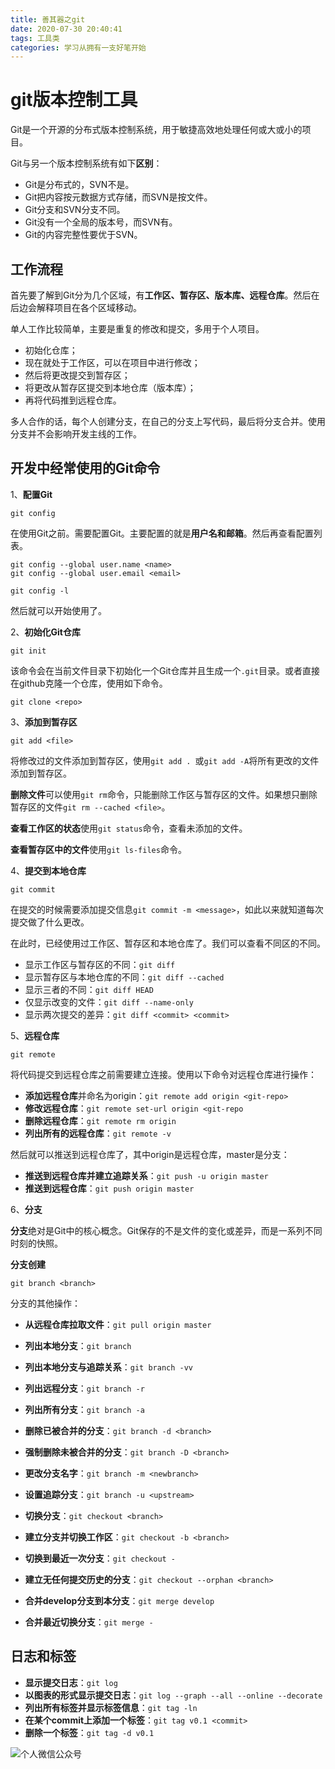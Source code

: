 ```yaml
---
title: 善其器之git
date: 2020-07-30 20:40:41
tags: 工具类
categories: 学习从拥有一支好笔开始
---
```


# git版本控制工具

Git是一个开源的分布式版本控制系统，用于敏捷高效地处理任何或大或小的项目。

Git与另一个版本控制系统有如下**区别**：

- Git是分布式的，SVN不是。
- Git把内容按元数据方式存储，而SVN是按文件。
- Git分支和SVN分支不同。
- Git没有一个全局的版本号，而SVN有。
- Git的内容完整性要优于SVN。

## 工作流程

首先要了解到Git分为几个区域，有**工作区、暂存区、版本库、远程仓库**。然后在后边会解释项目在各个区域移动。

单人工作比较简单，主要是重复的修改和提交，多用于个人项目。

- 初始化仓库；
- 现在就处于工作区，可以在项目中进行修改；
- 然后将更改提交到暂存区；
- 将更改从暂存区提交到本地仓库（版本库）；
- 再将代码推到远程仓库。

多人合作的话，每个人创建分支，在自己的分支上写代码，最后将分支合并。使用分支并不会影响开发主线的工作。

## 开发中经常使用的Git命令

1、**配置Git**

``` shell
git config
```

在使用Git之前。需要配置Git。主要配置的就是**用户名和邮箱**。然后再查看配置列表。

``` shell
git config --global user.name <name>
git config --global user.email <email>

git config -l
```

然后就可以开始使用了。

2、**初始化Git仓库**

``` shell
git init
```

该命令会在当前文件目录下初始化一个Git仓库并且生成一个`.git`目录。或者直接在github克隆一个仓库，使用如下命令。

``` shell
git clone <repo>
```

3、**添加到暂存区**

``` shell
git add <file>
```

将修改过的文件添加到暂存区，使用`git add . `或`git add -A`将所有更改的文件添加到暂存区。

**删除文件**可以使用`git rm`命令，只能删除工作区与暂存区的文件。如果想只删除暂存区的文件`git rm --cached <file>`。

**查看工作区的状态**使用`git status`命令，查看未添加的文件。

**查看暂存区中的文件**使用`git ls-files`命令。

4、**提交到本地仓库**

``` shell
git commit
```

在提交的时候需要添加提交信息`git commit -m <message>`，如此以来就知道每次提交做了什么更改。

在此时，已经使用过工作区、暂存区和本地仓库了。我们可以查看不同区的不同。

- 显示工作区与暂存区的不同：`git diff`
- 显示暂存区与本地仓库的不同：`git diff --cached`
- 显示三者的不同：`git diff HEAD`
- 仅显示改变的文件：`git diff --name-only`
- 显示两次提交的差异：`git diff <commit> <commit>`

5、**远程仓库**

``` shell
git remote
```

将代码提交到远程仓库之前需要建立连接。使用以下命令对远程仓库进行操作：

- **添加远程仓库**并命名为origin：`git remote add origin <git-repo>`
- **修改远程仓库**：`git remote set-url origin <git-repo`
- **删除远程仓库**：`git remote rm origin`
- **列出所有的远程仓库**：`git remote -v`

然后就可以推送到远程仓库了，其中origin是远程仓库，master是分支：

- **推送到远程仓库并建立追踪关系**：`git push -u origin master`
- **推送到远程仓库**：`git push origin master`

6、**分支**

**分支**绝对是Git中的核心概念。Git保存的不是文件的变化或差异，而是一系列不同时刻的快照。

**分支创建**

``` shell
git branch <branch>
```

分支的其他操作：

- **从远程仓库拉取文件**：`git pull origin master`

- **列出本地分支**：`git branch`
- **列出本地分支与追踪关系**：`git branch -vv`

- **列出远程分支**：`git branch -r`
- **列出所有分支**：`git branch -a`
- **删除已被合并的分支**：`git branch -d <branch>`
- **强制删除未被合并的分支**：`git branch -D <branch>`
- **更改分支名字**：`git branch -m <newbranch>`
- **设置追踪分支**：`git branch -u <upstream>`
- **切换分支**：`git checkout <branch>`
- **建立分支并切换工作区**：`git checkout -b <branch>`
- **切换到最近一次分支**：`git checkout -`
- **建立无任何提交历史的分支**：`git checkout --orphan <branch>`
- **合并develop分支到本分支**：`git merge develop`
- **合并最近切换分支**：`git merge - `

## 日志和标签

- **显示提交日志**：`git log`
- **以图表的形式显示提交日志**：`git log --graph --all --online --decorate`
- **列出所有标签并显示标签信息**：`git tag -ln`
- **在某个commit上添加一个标签**：`git tag v0.1 <commit>`
- **删除一个标签**：`git tag -d v0.1`

![个人微信公众号](https://img-blog.csdnimg.cn/20200407111014270.jpg?x-oss-process=image/watermark,type_ZmFuZ3poZW5naGVpdGk,shadow_10,text_aHR0cHM6Ly9ibG9nLmNzZG4ubmV0L3FxXzQxOTA3ODA2,size_16,color_FFFFFF,t_70#pic_center)
